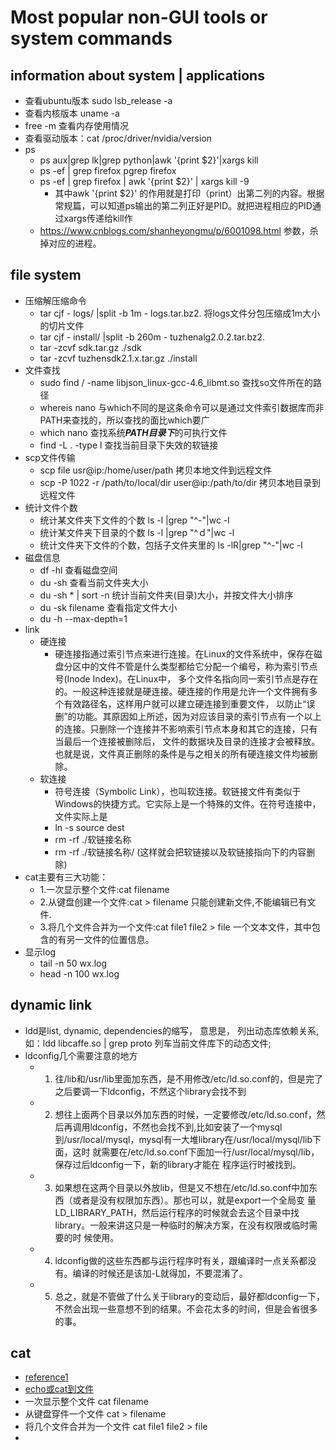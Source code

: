 # Most popular non-GUI tools or system commands

## information about system | applications
- 查看ubuntu版本 sudo lsb_release -a
- 查看内核版本 uname -a
- free -m 查看内存使用情况
- 查看驱动版本：cat /proc/driver/nvidia/version
- ps
    - ps aux|grep lk|grep python|awk '{print $2}'|xargs kill
    - ps -ef | grep firefox   pgrep firefox
    - ps -ef | grep firefox | awk '{print $2}' | xargs kill -9
        - 其中awk '{print $2}' 的作用就是打印（print）出第二列的内容。根据常规篇，可以知道ps输出的第二列正好是PID。就把进程相应的PID通过xargs传递给kill作
    - https://www.cnblogs.com/shanheyongmu/p/6001098.html
参数，杀掉对应的进程。

## file system
- 压缩解压缩命令
  - tar cjf - logs/ |split -b 1m - logs.tar.bz2. 将logs文件分包压缩成1m大小的切片文件
  - tar cjf - install/ |split -b 260m - tuzhenalg2.0.2.tar.bz2.
  - tar -zcvf sdk.tar.gz ./sdk
  - tar -zcvf tuzhensdk2.1.x.tar.gz ./install
- 文件查找
  - sudo find / -name libjson_linux-gcc-4.6_libmt.so 查找so文件所在的路径
  - whereis nano 与which不同的是这条命令可以是通过文件索引数据库而非PATH来查找的，所以查找的面比which要广
  - which nano  查找系统***PATH目录下***的可执行文件
  - find -L . -type l  查找当前目录下失效的软链接
- scp文件传输
  - scp file usr@ip:/home/user/path 拷贝本地文件到远程文件
  - scp -P 1022 -r /path/to/local/dir user@ip:/path/to/dir 拷贝本地目录到远程文件
- 统计文件个数
  - 统计某文件夹下文件的个数  ls -l |grep "^-"|wc -l
  - 统计某文件夹下目录的个数 ls -l |grep "^ｄ"|wc -l
  - 统计文件夹下文件的个数，包括子文件夹里的 ls -lR|grep "^-"|wc -l
- 磁盘信息
    - df -hl 查看磁盘空间
    - du -sh 查看当前文件夹大小
    - du -sh * | sort -n 统计当前文件夹(目录)大小，并按文件大小排序
    - du -sk filename 查看指定文件大小
    - du -h --max-depth=1
- link
    - 硬连接
        - 硬连接指通过索引节点来进行连接。在Linux的文件系统中，保存在磁盘分区中的文件不管是什么类型都给它分配一个编号，称为索引节点号(Inode Index)。在Linux中，
        多个文件名指向同一索引节点是存在的。一般这种连接就是硬连接。硬连接的作用是允许一个文件拥有多个有效路径名，这样用户就可以建立硬连接到重要文件，
        以防止“误删”的功能。其原因如上所述，因为对应该目录的索引节点有一个以上的连接。只删除一个连接并不影响索引节点本身和其它的连接，只有当最后一个连接被删除后，
        文件的数据块及目录的连接才会被释放。也就是说，文件真正删除的条件是与之相关的所有硬连接文件均被删除。
    - 软连接
        - 符号连接（Symbolic Link），也叫软连接。软链接文件有类似于Windows的快捷方式。它实际上是一个特殊的文件。在符号连接中，文件实际上是
        - ln -s source dest
        - rm -rf   ./软链接名称
        - rm -rf ./软链接名称/ (这样就会把软链接以及软链接指向下的内容删除)
- cat主要有三大功能：
    - 1.一次显示整个文件:cat filename
    - 2.从键盘创建一个文件:cat > filename 只能创建新文件,不能编辑已有文件.
    - 3.将几个文件合并为一个文件:cat file1 file2 > file 一个文本文件，其中包含的有另一文件的位置信息。
- 显示log
    - tail -n 50 wx.log
    - head -n 100 wx.log

## dynamic link 
- ldd是list, dynamic, dependencies的缩写， 意思是， 列出动态库依赖关系,如：ldd libcaffe.so | grep proto 列车当前文件库下的动态文件;
- ldconfig几个需要注意的地方 
    - 1. 往/lib和/usr/lib里面加东西，是不用修改/etc/ld.so.conf的，但是完了之后要调一下ldconfig，不然这个library会找不到 
    - 2. 想往上面两个目录以外加东西的时候，一定要修改/etc/ld.so.conf，然后再调用ldconfig，不然也会找不到,比如安装了一个mysql到/usr/local/mysql，mysql有一大堆library在/usr/local/mysql/lib下面，这时 就需要在/etc/ld.so.conf下面加一行/usr/local/mysql/lib，保存过后ldconfig一下，新的library才能在 程序运行时被找到。 
    - 3. 如果想在这两个目录以外放lib，但是又不想在/etc/ld.so.conf中加东西（或者是没有权限加东西）。那也可以，就是export一个全局变 量LD_LIBRARY_PATH，然后运行程序的时候就会去这个目录中找library。一般来讲这只是一种临时的解决方案，在没有权限或临时需要的时 候使用。 
    - 4. ldconfig做的这些东西都与运行程序时有关，跟编译时一点关系都没有。编译的时候还是该加-L就得加，不要混淆了。 
    - 5. 总之，就是不管做了什么关于library的变动后，最好都ldconfig一下，不然会出现一些意想不到的结果。不会花太多的时间，但是会省很多的事。

## cat
- [reference1](https://www.cnblogs.com/apolloren/p/jia7999.html)
- [echo或cat到文件](https://www.qttc.net/475_linux_echo_cat_to_file.html) 
- 一次显示整个文件 cat filename
- 从键盘穿件一个文件 cat > filename
- 将几个文件合并为一个文件 cat file1 file2 > file
- 